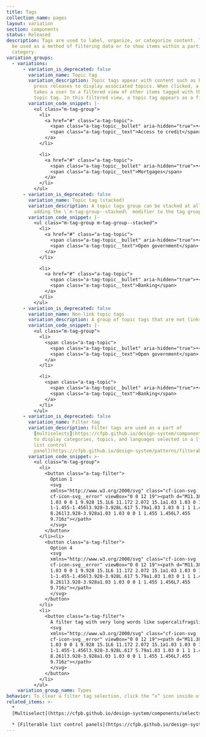 ```yaml
---
title: Tags
collection_name: pages
layout: variation
section: components
status: Released
description: Tags are used to label, organize, or categorize content. Tags can
  be used as a method of filtering data or to show items within a particular
  category.
variation_groups:
  - variations:
      - variation_is_deprecated: false
        variation_name: Topic tag
        variation_description: Topic tags appear with content such as blog posts and
          press releases to display associated topics. When clicked, a topic tag
          takes a user to a filtered view of other items tagged with the same
          topic tag. In this filtered view, a topic tag appears as a filter tag.
        variation_code_snippet: |-
          <ul class="m-tag-group">
            <li>
              <a href="#" class="a-tag-topic">
                <span class="a-tag-topic__bullet" aria-hidden="true">•</span>
                <span class="a-tag-topic__text">Access to credit</span>
              </a>
            </li>

            <li>
              <a href="#" class="a-tag-topic">
                <span class="a-tag-topic__bullet" aria-hidden="true">•</span>
                <span class="a-tag-topic__text">Mortgages</span>
              </a>
            </li>
          </ul>
      - variation_is_deprecated: false
        variation_name: Topic tag (stacked)
        variation_description: A topic tags group can be stacked at all screen sizes by
          adding the \`m-tag-group--stacked\` modifier to the tag group.
        variation_code_snippet: |-
          <ul class="m-tag-group m-tag-group--stacked">
            <li>
              <a href="#" class="a-tag-topic">
                <span class="a-tag-topic__bullet" aria-hidden="true">•</span>
                <span class="a-tag-topic__text">Open government</span>
              </a>
            </li>

            <li>
              <a href="#" class="a-tag-topic">
                <span class="a-tag-topic__bullet" aria-hidden="true">•</span>
                <span class="a-tag-topic__text">Banking</span>
              </a>
            </li>
          </ul>
      - variation_is_deprecated: false
        variation_name: Non-link topic tags
        variation_description: A group of topic tags that are not links.
        variation_code_snippet: |-
          <ul class="m-tag-group">
            <li>
              <span class="a-tag-topic">
                <span class="a-tag-topic__bullet" aria-hidden="true">•</span>
                <span class="a-tag-topic__text">Open government</span>
              </a>
            </li>

            <li>
              <span class="a-tag-topic">
                <span class="a-tag-topic__bullet" aria-hidden="true">•</span>
                <span class="a-tag-topic__text">Banking</span>
              </a>
            </li>
          </ul>
      - variation_is_deprecated: false
        variation_name: Filter tag
        variation_description: Filter tags are used as a part of
          [multiselects](https://cfpb.github.io/design-system/components/selects#multiselect)
          to display categories, topics, and languages selected in a [filterable
          list control
          panel](https://cfpb.github.io/design-system/patterns/filterable-list-control-panels).
        variation_code_snippet: >-
          <ul class="m-tag-group">
            <li>
              <button class="a-tag-filter">
                Option 1
                <svg
                xmlns="http://www.w3.org/2000/svg" class="cf-icon-svg
                cf-icon-svg__error" viewBox="0 0 12 19"><path d="M11.383 13.644A1.03
                1.03 0 0 1 9.928 15.1L6 11.172 2.072 15.1a1.03 1.03 0 1
                1-1.455-1.456l3.928-3.928L.617 5.79a1.03 1.03 0 1 1 1.455-1.456L6
                8.261l3.928-3.928a1.03 1.03 0 0 1 1.455 1.456L7.455
                9.716z"></path>
                </svg>
              </button>
            </li><li>
              <button class="a-tag-filter">
                Option 4
                <svg
                xmlns="http://www.w3.org/2000/svg" class="cf-icon-svg
                cf-icon-svg__error" viewBox="0 0 12 19"><path d="M11.383 13.644A1.03
                1.03 0 0 1 9.928 15.1L6 11.172 2.072 15.1a1.03 1.03 0 1
                1-1.455-1.456l3.928-3.928L.617 5.79a1.03 1.03 0 1 1 1.455-1.456L6
                8.261l3.928-3.928a1.03 1.03 0 0 1 1.455 1.456L7.455
                9.716z"></path>
                </svg>
              </button>
            </li>
            <li>
              <button class="a-tag-filter">
                A filter tag with very long words like supercalifragilisticexpialidocious
                <svg
                xmlns="http://www.w3.org/2000/svg" class="cf-icon-svg
                cf-icon-svg__error" viewBox="0 0 12 19"><path d="M11.383 13.644A1.03
                1.03 0 0 1 9.928 15.1L6 11.172 2.072 15.1a1.03 1.03 0 1
                1-1.455-1.456l3.928-3.928L.617 5.79a1.03 1.03 0 1 1 1.455-1.456L6
                8.261l3.928-3.928a1.03 1.03 0 0 1 1.455 1.456L7.455
                9.716z"></path>
                </svg>
              </button>
            </li>
          </ul>
    variation_group_name: Types
behavior: To clear a filter tag selection, click the “x” icon inside of the filter tag.
related_items: >-
  *
  [Multiselect](https://cfpb.github.io/design-system/components/selects#multiselect)

  * [Filterable list control panels](https://cfpb.github.io/design-system/patterns/filterable-list-control-panels)
---
```


